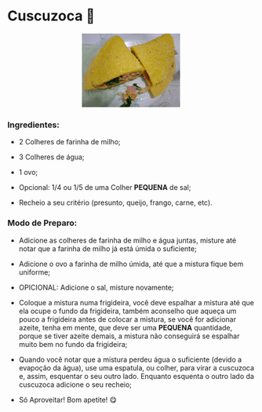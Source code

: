 # Cuscuzoca :bookmark:

<p align="center">
  <img src="Cuscuzoca.png">
</p>
	
### Ingredientes:
* 2 Colheres de farinha de milho;
			 
* 3 Colheres de água;
			 
* 1 ovo;
			
* Opcional: 1/4 ou 1/5 de uma Colher **PEQUENA** de sal;
			
* Recheio a seu critério (presunto, queijo, frango, carne, etc).
		
### Modo de Preparo:
* Adicione as colheres de farinha de milho e água juntas, misture até notar que a farinha de milho já está úmida o suficiente;
			
* Adicione o ovo a farinha de milho úmida, até que a mistura fique bem uniforme;
			
* OPICIONAL: Adicione o sal, misture novamente;
			
* Coloque a mistura numa frigideira, você deve espalhar a mistura até que ela ocupe o fundo da frigideira, também aconselho que aqueça um pouco a frigideira antes de colocar a mistura, se você for adicionar azeite, tenha em mente, que deve ser uma **PEQUENA** quantidade, porque se tiver azeite demais, a mistura não conseguirá se espalhar muito bem no fundo da frigideira;
			
* Quando você notar que a mistura perdeu água o suficiente (devido a evapoção da água), use uma espatula, ou colher, para virar a cuscuzoca e, assim, esquentar o seu outro lado. Enquanto esquenta o outro lado da cuscuzoca adicione o seu recheio;
			
* Só Aproveitar! Bom apetite! :yum: